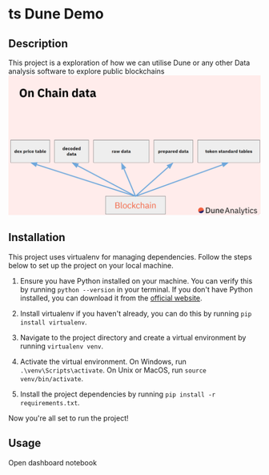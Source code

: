 # ts Dune Demo

## Description

This project is a exploration of how we can utilise Dune or any other Data analysis software to explore public blockchains
![How Dune works](./dashboard/duneworks.drawio.png)


## Installation

This project uses virtualenv for managing dependencies. Follow the steps below to set up the project on your local machine.

1. Ensure you have Python installed on your machine. You can verify this by running `python --version` in your terminal. If you don't have Python installed, you can download it from the [official website](https://www.python.org/downloads/).

2. Install virtualenv if you haven't already, you can do this by running `pip install virtualenv`.

3. Navigate to the project directory and create a virtual environment by running `virtualenv venv`.

4. Activate the virtual environment. On Windows, run `.\venv\Scripts\activate`. On Unix or MacOS, run `source venv/bin/activate`.

5. Install the project dependencies by running `pip install -r requirements.txt`.

Now you're all set to run the project!

## Usage

Open dashboard notebook 
